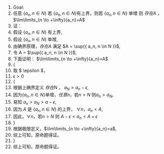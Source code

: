 1. Goal:
2. 任意 $\{ a_n, n \in N \}$ 若 $\{ a_n, n \in N \}$有上界，则若 $\{ a_n, n \in N \}$ 单增 则 $存在A$ ，$\lim\limits_{n \to +\infty}{a_n}=A$
3. 证： 
4. 假设 $\{ a_n, n \in N \}$ 有上界,
5. 假设 $\{ a_n, n \in N \}$ 单增,
6. 由确界原理，$存在A$ 满足 $A = \sup{{ a_n, n \in N \}}$,
7. 令 A = $\sup{{ a_n, n \in N \}}$,
8. 下面证明： $\lim\limits_{n \to +\infty}{a_n}=A$
9. { 
10. 取 $ \epsilon $，
11. $\epsilon>0$
12. {
13. 根据上确界定义 $存在N$ ， $a_N > a_n - \epsilon$,
14. 因为$\{ a_n, n \in N \}$单增，$任意n$，若$n > N$ 则$a_n > a_N$,
15. 易知 $a_n>a_N>a-\epsilon$,
16. 因为 $A$ 是 $\{ a_n, n \in N \}$ 的上界， $\forall n$，$a_n<A$,
17. 因此，$\forall n$，若$n > N$ 则 $A-\epsilon<a_n<A+\epsilon$
18. }
19. 根据极限定义，$\lim\limits_{n \to +\infty}{a_n}=a$,
20. 综上可知，原命题得证。
21. }
22. 综上可知，原命题得证。
